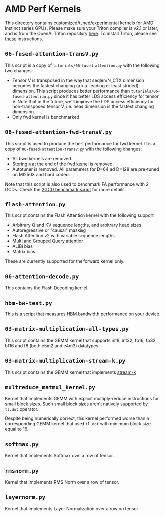 # AMD Perf Kernels

This directory contains customized/tuned/experimental kernels for AMD Instinct series GPUs.
Please make sure your Triton compiler is v2.1 or later, and is from the OpenAI Triton repository
[here](https://github.com/openai/triton). To install Triton, please see
[these](https://github.com/openai/triton/tree/main?tab=readme-ov-file#install-from-source) instructions.

## `06-fused-attention-transV.py`

This script is a copy of `tutorials/06-fused-attention.py` with the following
two changes:

- Tensor V is transposed in the way that seqlen/N_CTX dimension becomes the
fastest changing (a.k.a. leading or least strided) dimension.
This script produces better performance than `tutorials/06-fused-attention.py`
since it has better LDS access efficiency for tensor V.
Note that in the future, we'll improve the LDS access efficiency for
non-transposed tensor V, i.e. head dimension is the fastest changing dimension.
- Only fwd kernel is benchmarked.

## `06-fused-attention-fwd-transV.py`

This script is used to produce the best performance for fwd kernel.
It is a copy of `06-fused-attention-transV.py` with the following
changes:

- All bwd kernels are removed.
- Storing `m` at the end of the fwd kernel is removed.
- Autotuner is removed. All parameters for D=64 ad D=128 are pre-tuned
on MI250X and hard coded.

Note that this script is also used to benchmark FA performance with 2 GCDs.
Check the [2GCD benchmark script](https://github.com/ROCmSoftwarePlatform/triton/blob/triton-mlir/scripts/amd/benchmark_flash_attention.py) for more details.

## `flash-attention.py`

This script contains the Flash Attention kernel with the following support

- Arbitrary Q and KV sequence lengths, and arbitrary head sizes
- Autoregressive or "causal" masking
- Flash Attention v2 with variable sequence lengths
- Multi and Grouped Query attention
- ALiBi bias
- Matrix bias

These are currently supported for the forward kernel only.

## `06-attention-decode.py`

This contains the Flash Decoding kernel.

## `hbm-bw-test.py`

This is a script that measures HBM bandwidth performance on your device.

## `03-matrix-multiplication-all-types.py`

This script contains the GEMM kernel that supports int8, int32, fp16,
fp32, bf16 and f8 (both e5m2 and e4m3) datatypes.

## `03-matrix-multiplication-stream-k.py`

This script contains the GEMM kernel that implements [stream-k](https://arxiv.org/abs/2301.03598)

## `multreduce_matmul_kernel.py`

Kernel that implements GEMM with explicit multiply-reduce instructions for small block sizes. Such
small block sizes aren't natively supported by `tl.dot` operator.

Despite being numerically correct, this kernel performed worse than a corresponding GEMM kernel that
used `tl.dot` with minimum block size equal to $16$.

## `softmax.py`

Kernel that implements Softmax over a row of tensor.

## `rmsnorm.py`

Kernel that implements RMS Norm over a row of tensor.

## `layernorm.py`
Kernel that implements Layer Normalization over a row on tensor
